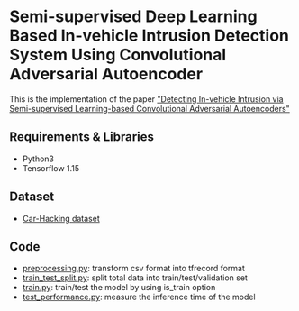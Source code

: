 # Semi-supervised Deep Learning Based In-vehicle Intrusion Detection System Using Convolutional Adversarial Autoencoder

This is the implementation of the paper ["Detecting In-vehicle Intrusion via Semi-supervised Learning-based Convolutional Adversarial
Autoencoders"](https://arxiv.org/submit/4244916/view)

## Requirements & Libraries

- Python3 
- Tensorflow 1.15

## Dataset 

- [Car-Hacking dataset](https://ocslab.hksecurity.net/Datasets/CAN-intrusion-dataset)

## Code

- [preprocessing.py](preprocessing.py): transform csv format into tfrecord format
- [train_test_split.py](train_test_split.py): split total data into train/test/validation set
- [train.py](train.py): train/test the model by using is_train option
- [test_performance.py](test_performance.py): measure the inference time of the model

